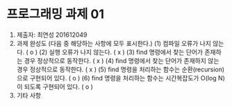 ﻿# 프로그래밍 과제 01

1. 제출자: 최연성 201612049
2. 과제 완성도 (다음 중 해당하는 사항에 모두 표시한다.)
	(1) 컴파일 오류가 나지 않는다. (  o  )
	(2) 실행 오류가 나지 않는다. (  x  )
	(3) find 명령에서 찾는 단어가 존재하는 경우 정상적으로 동작한다. (  x  )
	(4) find 명령에서 찾는 단어가 존재하지 않는 경우 정상적으로 동작한다. (  x  )
	(5) find 명령을 처리하는 함수는 순환(recursion)으로 구현되어 있다. (  o   )
	(6) find 명령을 처리하는 함수는 시간복잡도가 O(log N)이 되도록 구현되어 있다.  (  o   )
3. 기타 사항 


